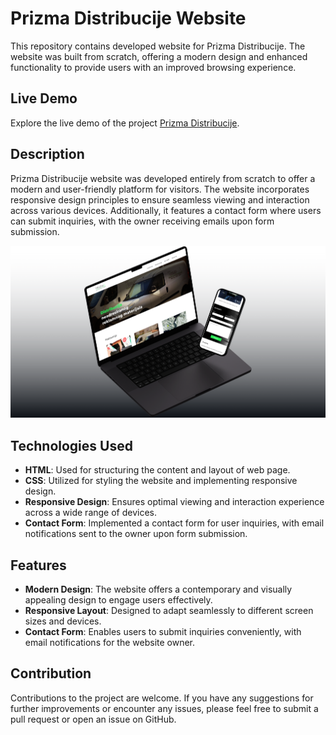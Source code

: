 # Prizma Distribucije Website

This repository contains developed website for Prizma Distribucije. The website was built from scratch, offering a modern design and enhanced functionality to provide users with an improved browsing experience.

## Live Demo

Explore the live demo of the project [Prizma Distribucije](https://prizma-distribucije.hr/).

## Description

Prizma Distribucije website was developed entirely from scratch to offer a modern and user-friendly platform for visitors. The website incorporates responsive design principles to ensure seamless viewing and interaction across various devices. Additionally, it features a contact form where users can submit inquiries, with the owner receiving emails upon form submission.

![Prizma Distribucije Showcase](./assets/showcasePrizma1.png)

## Technologies Used

- **HTML**: Used for structuring the content and layout of web page.
- **CSS**: Utilized for styling the website and implementing responsive design.
- **Responsive Design**: Ensures optimal viewing and interaction experience across a wide range of devices.
- **Contact Form**: Implemented a contact form for user inquiries, with email notifications sent to the owner upon form submission.

## Features

- **Modern Design**: The website offers a contemporary and visually appealing design to engage users effectively.
- **Responsive Layout**: Designed to adapt seamlessly to different screen sizes and devices.
- **Contact Form**: Enables users to submit inquiries conveniently, with email notifications for the website owner.

## Contribution

Contributions to the project are welcome. If you have any suggestions for further improvements or encounter any issues, please feel free to submit a pull request or open an issue on GitHub.
